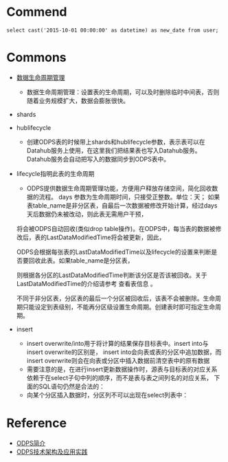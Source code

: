 # Commend

```
select cast('2015-10-01 00:00:00' as datetime) as new_date from user;
```

# Commons

 - [数据生命周期管理](数据生命周期管理)
    - 数据生命周期管理：设置表的生命周期，可以及时删除临时中间表，否则随着业务规模扩大，数据会膨胀很快。
 - shards
 - hublifecycle
    - 创建ODPS表的时候带上shards和hublifecycle参数，表示表可以在Datahub服务上使用，在这里我们把结果表也写入Datahub服务。Datahub服务会自动把写入的数据同步到ODPS表中。
 - lifecycle指明此表的生命周期
    - ODPS提供数据生命周期管理功能，方便用户释放存储空间，简化回收数据的流程。
    days 参数为生命周期时间，只接受正整数。单位：天；
    如果表table_name是非分区表，自最后一次数据被修改开始计算，经过days天后数据仍未被改动，则此表无需用户干预，
    
    将会被ODPS自动回收(类似drop table操作)。在ODPS中，每当表的数据被修改后，表的LastDataModifiedTime将会被更新，因此，
    
    ODPS会根据每张表的LastDataModifiedTime以及lifecycle的设置来判断是否要回收此表。如果table_name是分区表，
    
    则根据各分区的LastDataModifiedTime判断该分区是否该被回收。关于LastDataModifiedTime的介绍请参考 查看表信息 。
    
    不同于非分区表，分区表的最后一个分区被回收后，该表不会被删除。生命周期只能设定到表级别，不能再分区级设置生命周期。创建表时即可指定生命周期。
 - insert
    - insert overwrite/into用于将计算的结果保存目标表中。insert into与insert overwrite的区别是， insert into会向表或表的分区中追加数据，而insert overwrite则会在向表或分区中插入数据前清空表中的原有数据
    - 需要注意的是，在进行insert更新数据操作时，源表与目标表的对应关系依赖于在select子句中列的顺序，而不是表与表之间列名的对应关系， 下面的SQL语句仍然是合法的：
    - 向某个分区插入数据时，分区列不可以出现在select列表中：

# Reference

 - [ODPS简介](https://help.aliyun.com/document_detail/odps/summary/summary.html?spm=5176.docodps/summary/welcome.6.89.Fs1Hug)
 - [ODPS技术架构及应用实践](http://www.csdn.net/article/2014-10-20/2822184)